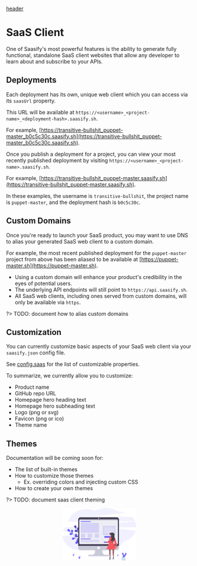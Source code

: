 [header](_header.md ':include')

# SaaS Client

One of Saasify's most powerful features is the ability to generate fully functional, standalone SaaS client websites that allow any developer to learn about and subscribe to your APIs.

## Deployments

Each deployment has its own, unique web client which you can access via its `saasUrl` property.

This URL will be available at `https://<username>_<project-name>_<deployment-hash>.saasify.sh`.

For example, [https://transitive-bullshit_puppet-master_b0c5c30c.saasify.sh](https://transitive-bullshit_puppet-master_b0c5c30c.saasify.sh).

Once you publish a deployment for a project, you can view your most recently published deployment by visiting `https://<username>_<project-name>.saasify.sh`.

For example, [https://transitive-bullshit_puppet-master.saasify.sh](https://transitive-bullshit_puppet-master.saasify.sh).

In these examples, the username is `transitive-bullshit`, the project name is `puppet-master`, and the deployment hash is `b0c5c30c`.

## Custom Domains

Once you're ready to launch your SaaS product, you may want to use DNS to alias your generated SaaS web client to a custom domain.

For example, the most recent published deployment for the `puppet-master` project from above has been aliased to be available at [https://puppet-master.sh](https://puppet-master.sh).

- Using a custom domain will enhance your product's credibility in the eyes of potential users.
- The underlying API endpoints will still point to `https://api.saasify.sh`.
- All SaaS web clients, including ones served from custom domains, will only be available via `https`.

?> TODO: document how to alias custom domains

## Customization

You can currently customize basic aspects of your SaaS web client via your `saasify.json` config file.

See [config.saas](/#/configuration?id=saas) for the list of customizable properties.

To summarize, we currently allow you to customize:

- Product name
- GitHub repo URL
- Homepage hero heading text
- Homepage hero subheading text
- Logo (png or svg)
- Favicon (png or ico)
- Theme name

## Themes

Documentation will be coming soon for:

- The list of built-in themes
- How to customize those themes
  - Ex. overriding colors and injecting custom CSS
- How to create your own themes

?> TODO: document saas client theming

<p align="center">
  <img src="./_media/undraw/wireframing.svg" alt="SaaS Client" width="200" />
</p>
